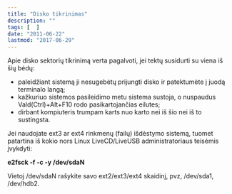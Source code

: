 ```yaml
---
title: "Disko tikrinimas"
description: ""
tags: [  ]
date: "2011-06-22"
lastmod: "2017-06-29"
---
```

Apie disko sektorių tikrinimą verta pagalvoti, jei tektų susidurti su viena iš šių bėdų:

*   paleidžiant sistemą ji nesugebėtų prijungti disko ir patektumėte į juodą terminalo langą;
*   kažkuriuo sistemos pasileidimo metu sistema sustoja, o nuspaudus Vald(Ctrl)+Alt+F10 rodo pasikartojančias eilutes;
*   dirbant kompiuteris trumpam karts nuo karto nei iš šio nei iš to sustingsta.

Jei naudojate ext3 ar ext4 rinkmenų (failų) išdėstymo sistemą, tuomet patartina iš kokio nors Linux LiveCD/LiveUSB administratoriaus teisėmis įvykdyti:

**e2fsck -f -c -y /dev/sdaN**

Vietoj /dev/sdaN rašykite savo ext2/ext3/ext4 skaidinį, pvz, /dev/sda1, /dev/hdb2.
